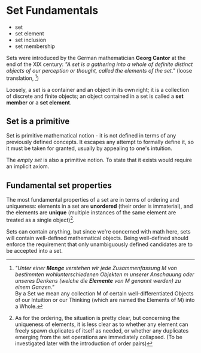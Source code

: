 # Set Fundamentals

- set
- set element
- set inclusion
- set membership


Sets were introduced by the German mathematician **Georg Cantor** at the end of the XIX century: _"A set is a gathering into a whole of definite distinct objects of our perception or thought, called the elements of the set."_ (loose translation, [^1])

Loosely, a set is a container and an object in its own right; it is a collection of discrete and finite objects; an object contained in a set is called a **set member** or a **set element**.

## Set is a primitive
Set is primitive mathematical notion - it is not defined in terms of any previously defined concepts. It escapes any attempt to formally define it, so it must be taken for granted, usually by appealing to one's intuition.

The *empty set* is also a primitive notion. To state that it exists would require an implicit axiom.

## Fundamental set properties
The most fundamental properties of a set are in terms of ordering and uniqueness: elements in a set are **unordered** (their order is immaterial), and the elements are **unique** (multiple instances of the same element are treated as a single object)[^2].

Sets can contain anything, but since we're concerned with math here, sets will contain well-defined mathematical objects. Being well-defined should enforce the requirement that only unambiguously defined candidates are to be accepted into a set.





[^1]: _"Unter einer **Menge** verstehen wir jede Zusammenfassung *M* von bestimmten wohlunterschiedenen Objekten *m* unserer Anschauung oder unseres Denkens (welche die **Elemente** von *M* genannt werden) zu einem Ganzen."_   
By a Set we mean any collection M of certain well-differentiated Objects of our Intuition or our Thinking (which are named the Elements of M) into a Whole.

[^2]: As for the ordering, the situation is pretty clear, but concerning the uniqueness of elements, it is less clear as to whether any element can freely spawn duplicates of itself as needed, or whether any duplicates emerging from the set operations are immediately collapsed. (To be investigated later with the introduction of order pairs)
